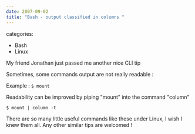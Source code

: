```yaml
---
date: 2007-09-02
title: "Bash - output classified in columns "
---
```








categories:
- Bash
- Linux


My friend Jonathan just passed me another nice CLI tip

Sometimes, some commands output are not really readable :

Example : 
`$ mount`

Readability can be improved by piping "mount" into the command "column"

`$ mount | column -t`


There are so many little useful commands like these under Linux, I wish I knew them all.
Any other similar tips are welcomed ! 





